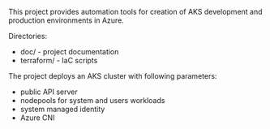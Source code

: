 This project provides automation tools for creation of AKS development and production environments in Azure.

Directories:
* doc/ - project documentation
* terraform/ - IaC scripts

The project deploys an AKS cluster with following parameters:
* public API server
* nodepools for system and users workloads
* system managed identity
* Azure CNI